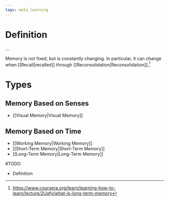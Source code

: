 ```yaml
---
tags: meta_learning
---
```


# Definition

...

Memory is not fixed, but is constantly changing. In particular, it can change when [[Recall|recalled]] through [[Reconsolidation|Reconsolidation]].[^1]

# Types

## Memory Based on Senses

- [[Visual Memory|Visual Memory]]

## Memory Based on Time

- [[Working Memory|Working Memory]]
- [[Short-Term Memory|Short-Term Memory]]
- [[Long-Term Memory|Long-Term Memory]]

#TODO 
- Definition

[^1]: https://www.coursera.org/learn/learning-how-to-learn/lecture/2Uqfy/what-is-long-term-memory